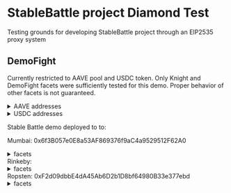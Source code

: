 # StableBattle project Diamond Test
Testing grounds for developing StableBattle project through an EIP2535 proxy system

## DemoFight

Currently restricted to AAVE pool and USDC token.
Only Knight and DemoFight facets were sufficiently tested for this demo. Proper behavior of other facets is not guaranteed.

<details>
<summary>AAVE addresses</summary>

Mumbai: 0x6C9fB0D5bD9429eb9Cd96B85B81d872281771E6B

Rinkeby: 0xE039BdF1d874d27338e09B55CB09879Dedca52D8

Ropsten: 0x6C9fB0D5bD9429eb9Cd96B85B81d872281771E6B

</details>

<details>
<summary>USDC addresses</summary>

Mumbai: 0x9aa7fEc87CA69695Dd1f879567CcF49F3ba417E2

Rinkeby: 0xb18d016cDD2d9439A19f15633005A6b2cd6Aa774

Ropsten: 0xe99F86Ec081BcA8b1627BDf8062C19fAcC79997B

</details>


Stable Battle demo deployed to to:

Mumbai: 0x6f3B057e0E8a53AF869376f9aC4a9529512F62A0
<details>
<summary>facets</summary>
DiamondCutFacet: 0xAAC76F62AE3e01B8C5462A04Ed8e9dc5E0EE3Cb8

DiamondLoupeFacet: 0xF419A5e2114CB37e2F2E83B480EC3Ad13B683FDb

OwnershipFacet: 0x1b5ef82E370FB1abFeA95eC909Bb153927954caf

ItemsFacet: 0xCc9b4A9Eaa27Cbb55C8014F836079eBeF614809E

ClanFacet: 0x540a77b254aF1A5d9b9fa4af89F4Cc6dB6A752BD

ForgeFacet: 0xaa5D9746d6C40edCa7a414266b1F49DD25e8B662

KnightFacet: 0xD5ba4D7D65AE22407d1e73Bff8a25b603449a1C9

SBVHookFacet: 0x353f55e2046d8754E780d4691E5f2D0Fa7e66F36 

TournamentFacet: 0xD34fFB411c3DA2BD5Fb56560077e4850984CE352

TreasuryFacet: 0x814854b483155173CCe563D4D97A50a61738Bc68

GearFacet: 0x4A2d6c411BEF81efCe703487b99eD5D95Bb284F4

EtherscanFacet: 0xfa03491AAa5fC5aE32101ab429977b1e911B2c1A

DemoFightFacet: 0xaAa4bF9bEfFa6AC2692B833136D23aA9bCaBC1Ff

</details>
Rinkeby:
<details>
<summary>facets</summary>
1
2
3
</details>
Ropsten: 0xF2d09dbbE4dA45Ab6D2b1D8bf64980B33e377ebd
<details>
<summary>facets</summary>
DiamondCutFacet: 0x99cf94E3158396a7ae2047ad3A9f66efA818a820

DiamondLoupeFacet: 0x1006BB4Cc73AC11B6E5bF4269E6EDDD6f963825B

OwnershipFacet: 0xf366384018438721885D261A3e687a7233f38472

ItemsFacet: 0xfb75382F65d0Bed3F2189bD469aD167bcFE3FFbA

ClanFacet: 0xF7E782349d5278619448DC04a82ff328400649b4

ForgeFacet: 0xf733994b034989fDd35a2a7897bf86ec22C03962

KnightFacet: 0xB5Ad242963c838d9069B702E8f733eDbBEe90069

SBVHookFacet: 0xF8760FB66efa4e8c23AdA73920815D8ceE3d48B6 

TournamentFacet: 0x2FcB9475970b7eD56486Be7591a976776f01b006

TreasuryFacet: 0x8ca30494DecF63610Add6B097D81C87A63428D4c

GearFacet: 0x741B3F9b3f0Bd2Ea20B0e75D9Ad7494e61FC103E

EtherscanFacet: 0x8e4A56BEDA4394Be7f5614A76cf44A2C79C097fC

DemoFightFacet: 0xaAa4bF9bEfFa6AC2692B833136D23aA9bCaBC1Ff

</details>